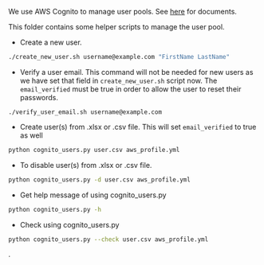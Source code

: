 We use AWS Cognito to manage user pools.
See [here](https://github.com/acl-org/acl-2020-virtual-conference/issues/53) for documents.

This folder contains some helper scripts to manage the user pool.


* Create a new user.
```bash
./create_new_user.sh username@example.com "FirstName LastName"
```

* Verify a user email. This command will not be needed for new users as we have set that field in 
`create_new_user.sh` script now. The `email_verified` must be true in order to allow the user to
reset their passwords.
```
./verify_user_email.sh username@example.com
```

* Create user(s) from .xlsx or .csv file.  This will set `email_verified` to true as well
```bash
python cognito_users.py user.csv aws_profile.yml
```

* To disable user(s) from .xlsx or .csv file.

```bash
python cognito_users.py -d user.csv aws_profile.yml
```

* Get help message of using cognito_users.py

```bash
python cognito_users.py -h
```

* Check using cognito_users.py

```bash
python cognito_users.py --check user.csv aws_profile.yml
```
.
